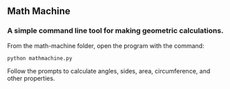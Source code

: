 ## Math Machine

### A simple command line tool for making geometric calculations.

From the math-machine folder, open the program with the command:

```python mathmachine.py```

Follow the prompts to calculate angles, sides, area, circumference, and other properties.